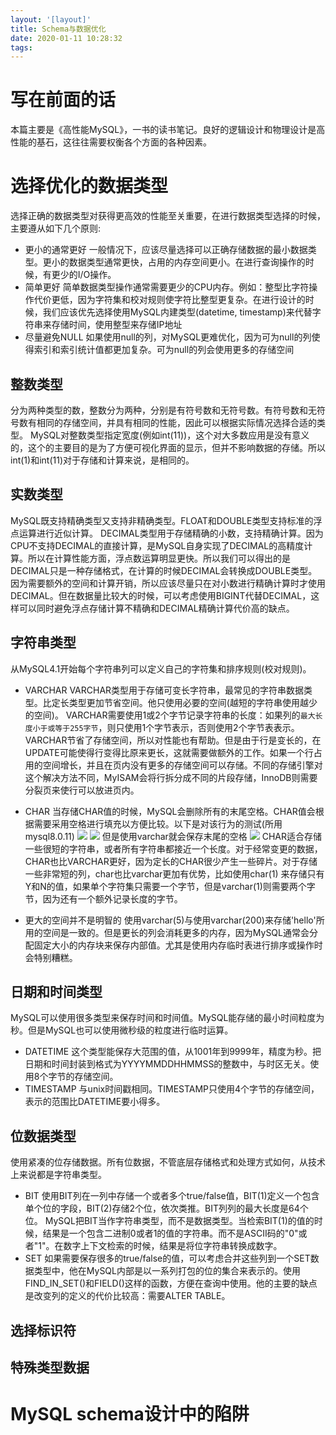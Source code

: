```yaml
---
layout: '[layout]'
title: Schema与数据优化
date: 2020-01-11 10:28:32
tags:
---
```

# 写在前面的话
本篇主要是《高性能MySQL》，一书的读书笔记。良好的逻辑设计和物理设计是高性能的基石，这往往需要权衡各个方面的各种因素。

# 选择优化的数据类型
选择正确的数据类型对获得更高效的性能至关重要，在进行数据类型选择的时候，主要遵从如下几个原则:
- 更小的通常更好
    一般情况下，应该尽量选择可以正确存储数据的最小数据类型。更小的数据类型通常更快，占用的内存空间更小。在进行查询操作的时候，有更少的I/O操作。
- 简单更好
    简单数据类型操作通常需要更少的CPU内存。例如：整型比字符操作代价更低，因为字符集和校对规则使字符比整型更复杂。在进行设计的时候，我们应该优先选择使用MySQL内建类型(datetime, timestamp)来代替字符串来存储时间，使用整型来存储IP地址
- 尽量避免NULL
    如果使用null的列，对MySQL更难优化，因为可为null的列使得索引和索引统计值都更加复杂。可为null的列会使用更多的存储空间
## 整数类型
分为两种类型的数，整数分为两种，分别是有符号数和无符号数。有符号数和无符号数有相同的存储空间，并具有相同的性能，因此可以根据实际情况选择合适的类型。
MySQL对整数类型指定宽度(例如int(11))，这个对大多数应用是没有意义的，这个的主要目的是为了方便可视化界面的显示，但并不影响数据的存储。所以int(1)和int(11)对于存储和计算来说，是相同的。

## 实数类型
MySQL既支持精确类型又支持非精确类型。FLOAT和DOUBLE类型支持标准的浮点运算进行近似计算。
DECIMAL类型用于存储精确的小数，支持精确计算。因为CPU不支持DECIMAL的直接计算，是MySQL自身实现了DECIMAL的高精度计算。所以在计算性能方面，浮点数运算明显更快。所以我们可以得出的是DECIMAL只是一种存储格式，在计算的时候DECIMAL会转换成DOUBLE类型。
因为需要额外的空间和计算开销，所以应该尽量只在对小数进行精确计算时才使用DECIMAL。但在数据量比较大的时候，可以考虑使用BIGINT代替DECIMAL，这样可以同时避免浮点存储计算不精确和DECIMAL精确计算代价高的缺点。

## 字符串类型
从MySQL4.1开始每个字符串列可以定义自己的字符集和排序规则(校对规则)。
- VARCHAR
    VARCHAR类型用于存储可变长字符串，最常见的字符串数据类型。比定长类型更加节省空间。他只使用必要的空间(越短的字符串使用越少的空间)。
    VARCHAR需要使用1或2个字节记录字符串的长度：如果列的`最大长度小于或等于255字节`，则只使用1个字节表示，否则使用2个字节表表示。
    VARCHAR节省了存储空间，所以对性能也有帮助。但是由于行是变长的，在UPDATE可能使得行变得比原来更长，这就需要做额外的工作。如果一个行占用的空间增长，并且在页内没有更多的存储空间可以存储。不同的存储引擎对这个解决方法不同，MyISAM会将行拆分成不同的片段存储，InnoDB则需要分裂页来使行可以放进页内。
- CHAR
    当存储CHAR值的时候，MySQL会删除所有的末尾空格。CHAR值会根据需要采用空格进行填充以方便比较。以下是对该行为的测试(所用mysql8.0.11)
    ![](https://brandonxcc.top/char插入语句.png)
    ![](https://brandonxcc.top/char查询语句.png)
    但是使用varchar就会保存末尾的空格
    ![](https://brandonxcc.top/varchar查询.png)
    CHAR适合存储一些很短的字符串，或者所有字符串都接近一个长度。对于经常变更的数据，CHAR也比VARCHAR更好，因为定长的CHAR很少产生一些碎片。对于存储一些非常短的列，char也比varchar更加有优势，比如使用char(1) 来存储只有Y和N的值，如果单个字符集只需要一个字节，但是varchar(1)则需要两个字节，因为还有一个额外记录长度的字节。

- 更大的空间并不是明智的
使用varchar(5)与使用varchar(200)来存储'hello'所用的空间是一致的。但是更长的列会消耗更多的内存，因为MySQL通常会分配固定大小的内存块来保存内部值。尤其是使用内存临时表进行排序或操作时会特别糟糕。

## 日期和时间类型
MySQL可以使用很多类型来保存时间和时间值。MySQL能存储的最小时间粒度为秒。但是MySQL也可以使用微秒级的粒度进行临时运算。
- DATETIME
    这个类型能保存大范围的值，从1001年到9999年，精度为秒。把日期和时间封装到格式为YYYYMMDDHHMMSS的整数中，与时区无关。使用8个字节的存储空间。
- TIMESTAMP
    与unix时间戳相同。TIMESTAMP只使用4个字节的存储空间，表示的范围比DATETIME要小得多。

## 位数据类型
使用紧凑的位存储数据。所有位数据，不管底层存储格式和处理方式如何，从技术上来说都是字符串类型。
- BIT
使用BIT列在一列中存储一个或者多个true/false值，BIT(1)定义一个包含单个位的字段，BIT(2)存储2个位，依次类推。BIT列列的最大长度是64个位。
MySQL把BIT当作字符串类型，而不是数据类型。当检索BIT(1)的值的时候，结果是一个包含二进制0或者1的值的字符串。而不是ASCII码的"0"或者"1"。在数字上下文检索的时候，结果是将位字符串转换成数字。
- SET
如果需要保存很多的true/false的值，可以考虑合并这些列到一个SET数据类型中，他在MySQL内部是以一系列打包的位的集合来表示的。使用FIND_IN_SET()和FIELD()这样的函数，方便在查询中使用。他的主要的缺点是改变列的定义的代价比较高：需要ALTER TABLE。
## 选择标识符

## 特殊类型数据

# MySQL schema设计中的陷阱
